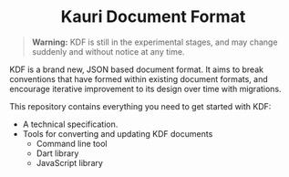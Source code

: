 
<div align="center">
  <h1>Kauri Document Format</h1>
</div>

> **Warning:** KDF is still in the experimental stages, and may change suddenly and without notice at any time.

KDF is a brand new, JSON based document format. It aims to break conventions that have formed within existing document formats, and encourage iterative improvement to its design over time with migrations.

This repository contains everything you need to get started with KDF:

 * A technical specification.
 * Tools for converting and updating KDF documents
   * Command line tool
   * Dart library
   * JavaScript library
